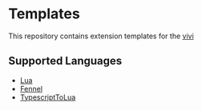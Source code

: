 # Templates

This repository contains extension templates for the [vivi](https://github.com/vivi-app/viv)

## Supported Languages

- [Lua](https://www.lua.org)
- [Fennel](https://fennel-lang.org)
- [TypescriptToLua](https://typescripttolua.github.io)

